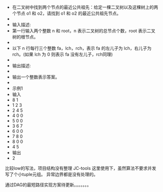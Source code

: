 * 在二叉树中找到两个节点的最近公共祖先：给定一棵二叉树以及这棵树上的两个节点 o1 和 o2，请找到 o1 和 o2 的最近公共祖先节点。
 *
 * 输入描述:
 * 第一行输入两个整数 n 和 root，n 表示二叉树的总节点个数，root 表示二叉树的根节点。
 *
 * 以下 n 行每行三个整数 fa，lch，rch，表示 fa 的左儿子为 lch，右儿子为 rch。(如果 lch 为 0 则表示 fa 没有左儿子，rch同理)
 *
 * 输出描述:
 *
 * 输出一个整数表示答案。
 *
 * 示例1
 * 输入
 * 8 1
 * 1 2 3
 * 2 4 5
 * 4 0 0
 * 5 0 0
 * 3 6 7
 * 6 0 0
 * 7 8 0
 * 8 0 0
 * 4 5
 * 输出
 * 2
 
比较low的写法，项目结构没有整理
JC-tools 这里使用下，虽然算法不要求并发
写了个小tuple元组。
异常边界都是没有处理的。

通过DAG的最短路径实现方案待更新。。。。。。。 